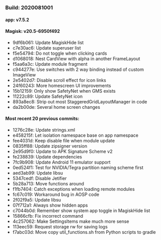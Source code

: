 ### Build: 2020081001
#### app: v7.5.2
#### Magisk: v20.5-6950f492

- 9df6b061: Update MagiskHide list
- c7e30ac6: Update superuser list
- f5e54794: Do not toggle when clicking cards
- d1068018: Nest CardView with alpha in another FrameLayout
- f5aa6a3c: Update module fragment
- c944277e: Use switches with 2 way binding instead of custom ImageView
- 2e5402d7: Disable scroll effect for icon links
- 24f60243: More homescreen UI improvements
- 15b12159: Only show SafetyNet when GMS exists
- 11222c89: Update SafetyNet icon
- 893a8ec8: Strip out most StaggeredGridLayoutManager in code
- da2b00de: Several home screen changes

#### Most recent 20 previous commits:

- 1276c28e: Update strings.xml
- e458215f: Let isolation namespace base on app namespace
- fee4031d: Keep disable file when module update
- 0835ff88: Update zipsigner version
- 2e95d9f0: Update to APK Signature Scheme v2
- fe238839: Update dependencies
- 7fc9b908: Update Android 11 emulator support
- 0ed524f1: Test for NVIDIA/Tegra partition naming scheme first
- aed3ab99: Update libsu
- 5347cedf: Disable Jetifier
- 5b28a713: Move functions around
- f1fb7404: Catch exceptions when loading remote modules
- fc67c019: Workaround bug in AOSP code
- 2f02f9a5: Update libsu
- 07f712a1: Always show hidden apps
- c7044b0d: Remember show system app toggle in MagiskHide list
- 15866cfb: Fix incorrect command
- 4c257062: Make SettingsItems make much more sense
- 113eec59: Request storage rw for saving logs
- f7abc03d: Move copy util_functions.sh from Python scripts to gradle
